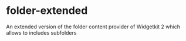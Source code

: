 # folder-extended
An extended version of the folder content provider of Widgetkit 2 which allows to includes subfolders
